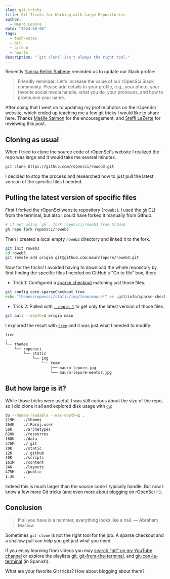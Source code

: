 ```yaml
---
slug: git-tricks
title: Git Tricks for Working with Large Repositories
author:
  - Mauro Lepore
date: "2024-08-06"
tags:
  - tech-notes
  - git
  - github
  - how-to
description: "`git clone` isn't always the right tool."
---
```


Recently [Yanina Bellini Saibene](/author/yanina-bellini-saibene/) reminded us
to update our Slack profile:

> Friendly reminder: Let's increase the value of our rOpenSci Slack community.
Please add details to your profile, e.g., your photo, your favorite social media
handle, what you do, your pronouns, and how to pronounce your name.

After doing that I went on to updating my profile photos on the rOpenSci
website, which ended up teaching me a few git tricks I would like to share here.
Thanks [Maëlle Salmon](/author/ma%C3%ABlle-salmon/) for the encouragement, and
[Steffi LaZerte](/author/steffi-lazerte/) for reviewing this post.

## Cloning as usual

When I tried to clone the source code of rOpenSci's website I realized the repo
was large and it would take me several minutes.

```bash
git clone https://github.com/ropensci/roweb3.git
```

I decided to stop the process and researched how to just pull the latest version
of the specific files I needed.

## Pulling the latest version of specific files

First I forked the rOpenSci website repository (`roweb3`). I used the
[`gh`](https://cli.github.com/) CLI from the terminal, but also I could have
forked it manually from Github. 

```bash
# if not using `gh`, fork ropensci/roweb3 from GitHub
gh repo fork ropensci/roweb3
```

Then I created a local empty `roweb3` directory and linked it to the fork.

```bash
git init roweb3
cd roweb3
git remote add origin git@github.com:maurolepore/roweb3.git
```

Now for the tricks! I avoided having to download the whole repository by first
finding the specific files I needed on GitHub's "Go to file" box, then:

* Trick 1: Configured a 
[sparse checkout](https://git-scm.com/docs/git-sparse-checkout) matching just
those files.

```bash
git config core.sparseCheckout true
echo "themes/ropensci/static/img/team/mauro*" >> .git/info/sparse-checkout
```

* Trick 2: Pulled with 
[`--depth 1`](https://git-scm.com/docs/git-pull#Documentation/git-pull.txt---depthltdepthgt) 
to get only the latest version of those files.

```bash
git pull --depth=1 origin main
```

I explored the result with 
[`tree`](https://manpages.ubuntu.com/manpages/bionic/man1/tree.1.html) and it
was just what I needed to modify:

```bash
tree
.
└── themes
    └── ropensci
        └── static
            └── img
                └── team
                    ├── mauro-lepore.jpg
                    └── mauro-lepore-mentor.jpg
```

## But how large is it?

While those tricks were useful, I was still curious about the size of the repo,
so I did clone it all and explored disk usage with
[`du`](https://manpages.ubuntu.com/manpages/bionic/man1/du.1.html):

```bash
du --human-readable --max-depth=1 .
219M    ./themes
164K    ./.Rproj.user
56K     ./archetypes
628K    ./resources
168K    ./data
376M    ./.git
20K     ./static
12K     ./.github
40K     ./scripts
161M    ./content
24K     ./layouts
475M    ./public
1.3G    .
```

Indeed this is much larger than the source code I typically handle. But now I
know a few more Git tricks (and even more about blogging on rOpenSci :-).

## Conclusion

> If all you have is a hammer, everything looks like a nail. — Abraham Maslow

Sometimes `git clone` is not the right tool for the job. A sparse checkout and a
shallow pull can help you get just what you need.

If you enjoy learning from videos you may [search "git" on my YouTube
channel](https://www.youtube.com/leporemauro/search?query=git) or explore the
playlists
[git](https://www.youtube.com/playlist?list=PLvgdJdJDL-AOHkwiaMvYhPKVjiD9vzZIo),
[git-from-the-terminal](https://www.youtube.com/playlist?list=PLvgdJdJDL-AMyv06bsXoXkGmxmaV9U6Ts),
and
[git-con-la-terminal](https://www.youtube.com/playlist?list=PLvgdJdJDL-APwLSt89PJgI72UGVNUjOKl)
(in Spanish).

What are your favorite Git tricks? How about blogging about them?
